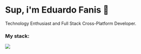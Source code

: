 # Sup, i'm Eduardo Fanis 👋
<p>
    Technology Enthusiast and Full Stack Cross-Platform Developer.
</p>

### My stack:
<a href="#">
    <img src="https://skillicons.dev/icons?i=go,dart,flutter,docker,linux,mac,windows,neovim,git&theme=dark" />
  </a>


